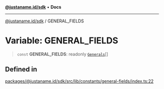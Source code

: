 [**@justaname.id/sdk**](../README.md) • **Docs**

***

[@justaname.id/sdk](../globals.md) / GENERAL\_FIELDS

# Variable: GENERAL\_FIELDS

> `const` **GENERAL\_FIELDS**: readonly [`Generals`](../interfaces/Generals.md)[]

## Defined in

[packages/@justaname.id/sdk/src/lib/constants/general-fields/index.ts:22](https://github.com/JustaName-id/JustaName-sdk/blob/dc845c10af242e3ca87d95ef392516ac0bfa8b95/packages/@justaname.id/sdk/src/lib/constants/general-fields/index.ts#L22)

